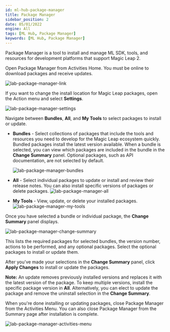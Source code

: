 ```yaml
---
id: ml-hub-package-manager
title: Package Manager
sidebar_position: 2
date: 05/01/2022
engine: All
tags: [ML Hub, Package Manager]
keywords: [ML Hub, Package Manager]
---
```


Package Manager is a tool to install and manage ML SDK, tools, and resources for development platforms that support Magic Leap 2.

Open Package Manager from Activities Home. You must be online to download packages and receive updates.

![lab-package-manager-link](/img/ml-hub/package_manager_link.png)

If you want to change the install location for Magic Leap packages, open the Action menu and select **Settings**.

![lab-package-manager-settings](/img/ml-hub/package_manager_settings.png)

Navigate between **Bundles**, **All**, and **My Tools** to select packages to install or update.

- **Bundles** - Select collections of packages that include the tools and resources you need to develop for the Magic Leap ecosystem quickly. Bundled packages install the latest version available. When a bundle is selected, you can view which packages are included in the bundle in the **Change Summary** panel. Optional packages, such as API documentation, are not selected by default.

   ![lab-package-manager-bundles](/img/ml-hub/ml_hub_package_bundles.png)

- **All** - Select individual packages to update or install and review their release notes. You can also install specific versions of packages or delete packages.
   ![lab-package-manager-all](/img/ml-hub/ml_hub_packages_all.png)

- **My Tools** - View, update, or delete your installed packages.
   ![lab-package-manager-my-tools](/img/ml-hub/ml_hub_my_tools.png)

Once you have selected a bundle or individual package, the **Change Summary** panel displays.

![lab-package-manager-change-summary](/img/ml-hub/ml_hub_change_summary.png)

This lists the required packages for selected bundles, the version number, actions to be performed, and any optional packages. Select the optional packages to install or update them.

After you've made your selections in the **Change Summary** panel, click **Apply Changes** to install or update the packages.

**Note:** An update removes previously installed versions and replaces it with the latest version of the package. To keep multiple versions, install the specific package version in **All**. Alternatively, you can elect to update the package and remove the uninstall selection in the **Change Summary**.

When you're done installing or updating packages, close Package Manager from the Activities Menu. You can also close Package Manager from the Summary page after installation is complete.

![lab-package-manager-activities-menu](/img/ml-hub/ml_hub_exit_package.png)
